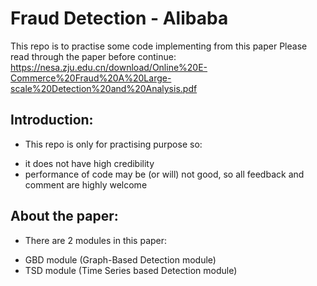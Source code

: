# Fraud Detection - Alibaba 
This repo is to practise some code implementing from this paper
Please read through the paper before continue: 
https://nesa.zju.edu.cn/download/Online%20E-Commerce%20Fraud%20A%20Large-scale%20Detection%20and%20Analysis.pdf


## Introduction: 
* This repo is only for practising purpose so: 
- it does not have high credibility
- performance of code may be (or will) not good, so all feedback and comment are highly welcome 


## About the paper: 
* There are 2 modules in this paper: 
- GBD module (Graph-Based Detection module) 
- TSD module (Time Series based Detection module)



